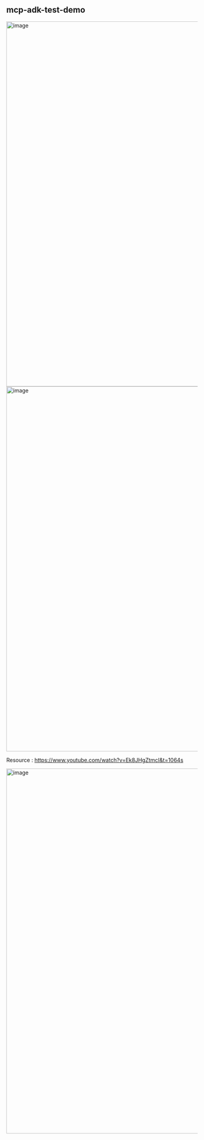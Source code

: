 ## mcp-adk-test-demo

<img width="960" alt="image" src="https://github.com/user-attachments/assets/c37aeb43-f1a5-4263-9d54-1cd8199e8e25" />

<img width="960" alt="image" src="https://github.com/user-attachments/assets/e38733ab-3eaf-476f-8714-9f82cfe9343e" />

Resource : https://www.youtube.com/watch?v=Ek8JHgZtmcI&t=1064s

<img width="960" alt="image" src="https://github.com/user-attachments/assets/00bcc6e3-9ab3-4dbf-b4e4-f4ac3728a9d0" />
